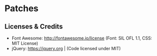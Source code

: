 # Patches

## Licenses & Credits

- Font Awesome: http://fontawesome.io/license (Font: SIL OFL 1.1, CSS: MIT License)
- jQuery: https://jquery.org | (Code licensed under MIT)
